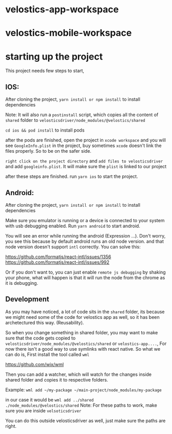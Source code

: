 # velostics-app-workspace

# velostics-mobile-workspace

# starting up the project

This project needs few steps to start,


## IOS:

After cloning the project, 
`yarn install or npm install` to install dependencies

Note: It will also run a `postinstall` script, which copies all the content of `shared` folder to `velosticsdriver/node_modules/@velostics/shared`

`cd ios && pod install` to install pods

after the pods are finished,
open the project in `xcode workspace` and you will see `GoogleInfo.plist` in the project, buy sometimes `xcode` doesn't link the files properly. So to be on the safer side.

`right click on the project directory` and `add files to velosticsdriver` and add `googleinfo.plist`. It will make sure the `plist` is linked to our project

after these steps are finished. run `yarn ios` to start the project.



## Android:
After cloning the project, 
`yarn install or npm install` to install dependencies

Make sure you emulator is running or a device is connected to your system with usb debugging enabled.
Run `yarn android` to start android.

You will see an error while running the android (Expression ...). Don't worry, you see this because by default android runs an old node version. and that node version doesn't support `intl` correctly.
You can solve this:

https://github.com/formatjs/react-intl/issues/1356
https://github.com/formatjs/react-intl/issues/992

Or if you don't want to, you can just enable `remote js debugging` by shaking your phone, what will happen is that it will run the node from the chrome as it is debugging.


## Development
As you may have noticed, a lot of code sits in the `shared` folder, its because we might need some of the code for velostics app as well, so it has been archetectured this way. (Reusability).

So when you change something in shared folder, you may want to make sure that the code gets copied to `velosticsdriver/node_modules/@velostics/shared` or `velostics-app....`, For now there isn't a good way to use symlinks with react native.
So what we can do is,
First install the tool called `wml`

https://github.com/wix/wml

Then you can add a watcher, which will watch for the changes inside shared folder and copies it to respective folders.

Example:
`wml add ~/my-package ~/main-project/node_modules/my-package`

in our case it would be `wml add ../shared ./node_modules/@velostics/shared`
Note: For these paths to work, make sure you are inside `velsoticsdriver`

You can do this outside velosticsdriver as well, just make sure the paths are right.
